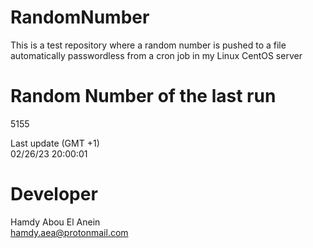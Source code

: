 # RandomNumber    
This is a test repository where a random number is pushed to a file automatically passwordless from a cron job in my Linux CentOS server    
# Random Number of the last run   
5155
      
Last update (GMT +1)    
02/26/23 20:00:01
# Developer    
Hamdy Abou El Anein   
hamdy.aea@protonmail.com
